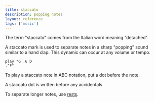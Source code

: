 ```yaml
---
title: staccato
description: popping notes
layout: reference
tags: ['music']
---
```


The term "staccato" comes from the Italian word meaning "detached".

A staccato mark is used to separate notes in a sharp "popping"
sound similar to a hand clap. This dynamic can occur at any
volume or tempo.

<code class="jumbo">play "G <span data-dfnup="staccato">.G</span> D <span data-dfn="staccato">.^F</span>"</code>

To play a staccato note in ABC notation, put a dot before
the note.

A staccato dot is written before any accidentals.

To separate longer notes, use <a href="rests.html">rests</a>.

